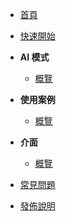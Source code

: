 - [首頁](/zh-HK/)
- [快速開始](/zh-HK/getting-started.md)

- **AI 模式**

  - [概覽](/zh-HK/ai-mode.md)

- **使用案例**

  - [概覽](/zh-HK/use-cases.md)

- **介面**

  - [概覽](/zh-HK/interface.md)

- [常見問題](/zh-HK/faq.md)
- [發佈說明](/zh-HK/release-notes.md)
